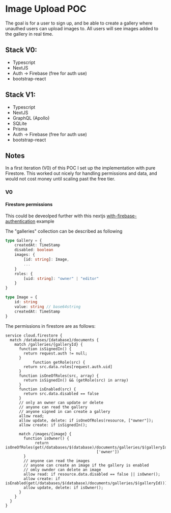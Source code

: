 # Image Upload POC

The goal is for a user to sign up, and be able to create a gallery where unauthed users can upload images to. All users will see images added to the gallery in real time.

## Stack V0:

- Typescript
- NextJS
- Auth -> Firebase (free for auth use)
- bootstrap-react

## Stack V1:

- Typescript
- NextJS
- GraphQL (Apollo)
- SQLite
- Prisma
- Auth -> Firebase (free for auth use)
- bootstrap-react

## Notes

In a first iteration (V0) of this POC I set up the implementation with pure Firestore. This worked out nicely for handling permissions and data, and would not cost money until scaling past the free tier.

### V0

#### Firestore permissions

This could be deveolped further with this nextjs [with-firebase-authentication](https://github.com/vercel/next.js/tree/canary/examples/with-firebase-authentication) example

The "galleries" collection can be described as following

```typescript
type Gallery = {
    createdAt: TimeStamp
    disabled: boolean
    images: {
        [id: string]: Image,
        ...
    }
    roles: {
        [uid: string]: "owner" | "editor"
    }
}

type Image = {
    id: string
    value: string // base64string
    createdAt: TimeStamp
}
```

The permissions in firestore are as follows:

```
service cloud.firestore {
  match /databases/{database}/documents {
    match /galleries/{galleryId} {
      function isSignedIn() {
        return request.auth != null;
      }
			function getRole(src) {
      	return src.data.roles[request.auth.uid]
      }
      function isOneOfRoles(src, array) {
        return isSignedIn() && (getRole(src) in array)
      }
      function isEnabled(src) {
      	return src.data.disabled == false
      }
      // only an owner can update or delete
      // anyone can read the gallery
      // anyone signed in can create a gallery
      allow read;
      allow update, delete: if isOneOfRoles(resource, ["owner"]);
      allow create: if isSignedIn();

      match /images/{image} {
      	function isOwner() {
             return isOneOfRoles(get(/databases/$(database)/documents/galleries/$(galleryId)),
                                        ['owner'])
        }
        // anyone can read the images
        // anyone can create an image if the gallery is enabled
        // omly ownder can delete an image
      	allow read: if resource.data.disabled == false || isOwner();
        allow create: if isEnabled(get(/databases/$(database)/documents/galleries/$(galleryId)));
        allow update, delete: if isOwner();
      }
    }
  }
}
```
